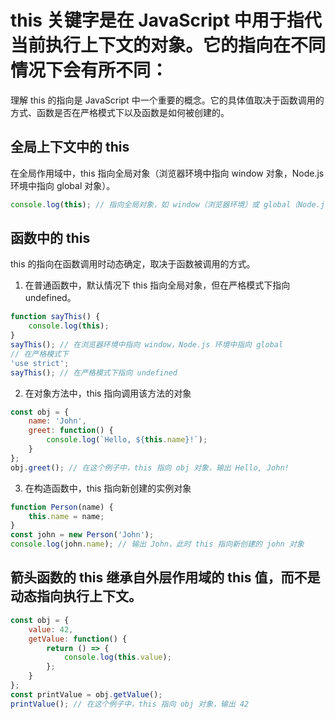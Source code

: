 # this 关键字是在 JavaScript 中用于指代当前执行上下文的对象。它的指向在不同情况下会有所不同：
理解 this 的指向是 JavaScript 中一个重要的概念。它的具体值取决于函数调用的方式、函数是否在严格模式下以及函数是如何被创建的。
## 全局上下文中的 this
在全局作用域中，this 指向全局对象（浏览器环境中指向 window 对象，Node.js 环境中指向 global 对象）。
```javascript
console.log(this); // 指向全局对象，如 window（浏览器环境）或 global（Node.js 环境）
```

## 函数中的 this
this 的指向在函数调用时动态确定，取决于函数被调用的方式。
1. 在普通函数中，默认情况下 this 指向全局对象，但在严格模式下指向 undefined。
```javascript
function sayThis() {
    console.log(this);
}
sayThis(); // 在浏览器环境中指向 window，Node.js 环境中指向 global
// 在严格模式下
'use strict';
sayThis(); // 在严格模式下指向 undefined
```
2. 在对象方法中，this 指向调用该方法的对象
```javascript
const obj = {
    name: 'John',
    greet: function() {
        console.log(`Hello, ${this.name}!`);
    }
};
obj.greet(); // 在这个例子中，this 指向 obj 对象，输出 Hello, John!
```
3. 在构造函数中，this 指向新创建的实例对象
```javascript
function Person(name) {
    this.name = name;
}
const john = new Person('John');
console.log(john.name); // 输出 John，此时 this 指向新创建的 john 对象
```
## 箭头函数的 this 继承自外层作用域的 this 值，而不是动态指向执行上下文。
```javascript
const obj = {
    value: 42,
    getValue: function() {
        return () => {
            console.log(this.value);
        };
    }
};
const printValue = obj.getValue();
printValue(); // 在这个例子中，this 指向 obj 对象，输出 42
```